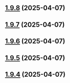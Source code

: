 ## [1.9.8](https://github.com/msobiecki/boilerplate-express-server/compare/v1.9.7...v1.9.8) (2025-04-07)



## [1.9.7](https://github.com/msobiecki/boilerplate-express-server/compare/v1.9.6...v1.9.7) (2025-04-07)



## [1.9.6](https://github.com/msobiecki/boilerplate-express-server/compare/v1.9.5...v1.9.6) (2025-04-07)



## [1.9.5](https://github.com/msobiecki/boilerplate-express-server/compare/v1.9.4...v1.9.5) (2025-04-07)



## [1.9.4](https://github.com/msobiecki/boilerplate-express-server/compare/v1.9.3...v1.9.4) (2025-04-07)



